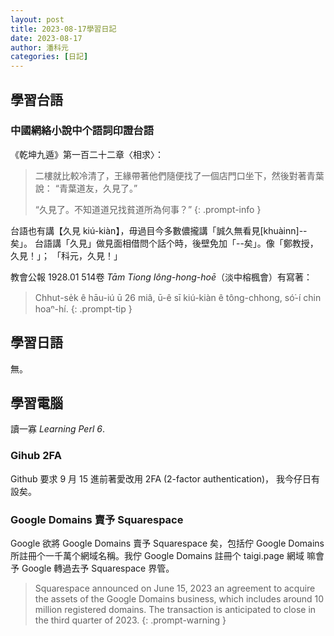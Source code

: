 ```yaml
---
layout: post
title: 2023-08-17學習日記
date: 2023-08-17
author: 潘科元
categories: [日記]
---
```

## 學習台語
### 中國網絡小說中个語詞印證台語

《乾坤九遁》第一百二十二章〈相求〉：

> 二樓就比較冷清了，王緣帶著他們隨便找了一個店門口坐下，然後對著青葉說：
> “青葉道友，久見了。”
>
> “久見了。不知道道兄找貧道所為何事？”
{: .prompt-info }

台語也有講【久見 kiú-kiàn】，毋過目今多數儂攏講「誠久無看見[khuàinn]\--矣」。
台語講「久見」做見面相借問个話个時，後壁免加「\--矣」。像「鄭教授，久見！」；
「科元，久見！」

教會公報 1928.01 514卷 *Tām Tiong Iông-hong-hoē*（淡中榕楓會）有寫著：

> Chhut-se̍k ê hāu-iú ū 26 miâ, ū-ê sī kiú-kiàn ê tông-chhong,
só͘-í chin hoaⁿ-hí.
{: .prompt-tip }

## 學習日語

無。

## 學習電腦

讀一寡 *Learning Perl 6*.

### Gihub 2FA

Github 要求 9 月 15 進前著愛改用 2FA (2-factor authentication)，
我今仔日有設矣。

### Google Domains 賣予 Squarespace

Google 欲將 Google Domains 賣予 Squarespace 矣，包括佇 Google Domains
所註冊个一千萬个網域名稱。我佇 Google Domains 註冊个 taigi.page 網域
嘛會予 Google 轉過去予 Squarespace 界管。

> Squarespace announced on June 15, 2023 an agreement to acquire the assets of
the Google Domains business, which includes around 10 million registered domains.
The transaction is anticipated to close in the third quarter of 2023.
{: .prompt-warning }
